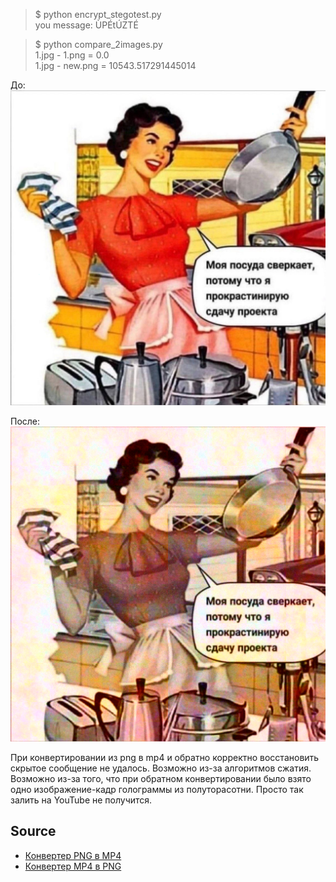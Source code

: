 > $ python encrypt_stegotest.py    
you message:  ÙPÉtÚZTÉ

> $ python compare_2images.py   
1.jpg - 1.png =  0.0  
1.jpg - new.png =  10543.517291445014  

До:
![](https://raw.githubusercontent.com/unton3ton/citXXX-stego_with_bitreverse/main/test2pngTomp4Topng/before.png)

После:
![](https://raw.githubusercontent.com/unton3ton/citXXX-stego_with_bitreverse/main/test2pngTomp4Topng/result.png)


При конвертировании из png в mp4 и обратно корректно восстановить скрытое сообщение не удалось.
Возможно из-за алгоритмов сжатия. Возможно из-за того, что при обратном конвертировании было взято
одно изображение-кадр голограммы из полуторасотни. Просто так залить на YouTube не получится.

## Source

* [Конвертер PNG в MP4](https://video.online-convert.com/ru/convert/png-to-mp4)
* [Конвертер MP4 в PNG](https://image.online-convert.com/ru/convert/mp4-to-png)
